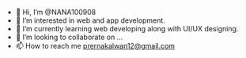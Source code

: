 - 👋 Hi, I’m @NANA100908
- 👀 I’m interested in web and app development.
- 🌱 I’m currently learning web developing along with UI/UX designing.
- 💞️ I’m looking to collaborate on ...
- 📫 How to reach me prernakalwan12@gmail.com

<!---
NANA100908/NANA100908 is a ✨ special ✨ repository because its `README.md` (this file) appears on your GitHub profile.
You can click the Preview link to take a look at your changes.
--->
